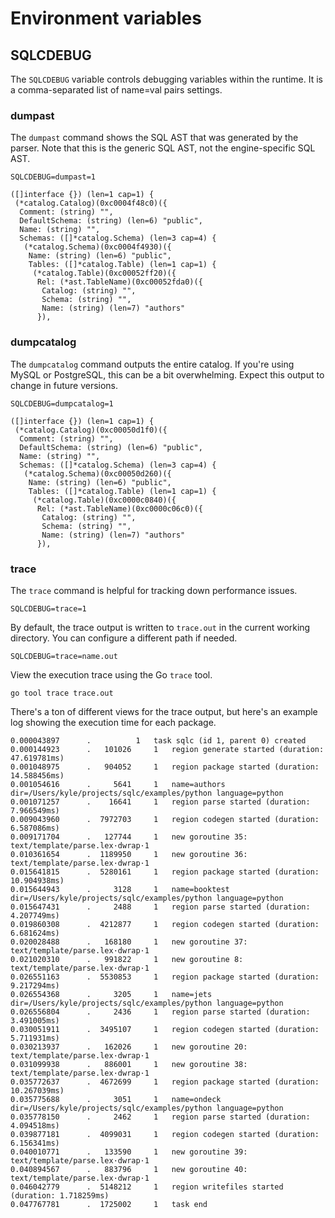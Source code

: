 # Environment variables

## SQLCDEBUG

The `SQLCDEBUG` variable controls debugging variables within the runtime. It is
a comma-separated list of name=val pairs settings.

### dumpast

The `dumpast` command shows the SQL AST that was generated by the parser. Note
that this is the generic SQL AST, not the engine-specific SQL AST.

```
SQLCDEBUG=dumpast=1
```

```
([]interface {}) (len=1 cap=1) {
 (*catalog.Catalog)(0xc0004f48c0)({
  Comment: (string) "",
  DefaultSchema: (string) (len=6) "public",
  Name: (string) "",
  Schemas: ([]*catalog.Schema) (len=3 cap=4) {
   (*catalog.Schema)(0xc0004f4930)({
    Name: (string) (len=6) "public",
    Tables: ([]*catalog.Table) (len=1 cap=1) {
     (*catalog.Table)(0xc00052ff20)({
      Rel: (*ast.TableName)(0xc00052fda0)({
       Catalog: (string) "",
       Schema: (string) "",
       Name: (string) (len=7) "authors"
      }),
```

### dumpcatalog

The `dumpcatalog` command outputs the entire catalog. If you're using MySQL or
PostgreSQL, this can be a bit overwhelming. Expect this output to change in
future versions.

```
SQLCDEBUG=dumpcatalog=1
```

```
([]interface {}) (len=1 cap=1) {
 (*catalog.Catalog)(0xc00050d1f0)({
  Comment: (string) "",
  DefaultSchema: (string) (len=6) "public",
  Name: (string) "",
  Schemas: ([]*catalog.Schema) (len=3 cap=4) {
   (*catalog.Schema)(0xc00050d260)({
    Name: (string) (len=6) "public",
    Tables: ([]*catalog.Table) (len=1 cap=1) {
     (*catalog.Table)(0xc0000c0840)({
      Rel: (*ast.TableName)(0xc0000c06c0)({
       Catalog: (string) "",
       Schema: (string) "",
       Name: (string) (len=7) "authors"
      }),
```

### trace

The `trace` command is helpful for tracking down performance issues.

`SQLCDEBUG=trace=1`

By default, the trace output is written to `trace.out` in the current working
directory. You can configure a different path if needed.

`SQLCDEBUG=trace=name.out`

View the execution trace using the Go `trace` tool.

```
go tool trace trace.out
```

There's a ton of different views for the trace output, but here's an example
log showing the execution time for each package.

```
0.000043897 	 .         	1 	task sqlc (id 1, parent 0) created
0.000144923 	 .   101026 	1 	region generate started (duration: 47.619781ms)
0.001048975 	 .   904052 	1 	region package started (duration: 14.588456ms)
0.001054616 	 .     5641 	1 	name=authors dir=/Users/kyle/projects/sqlc/examples/python language=python
0.001071257 	 .    16641 	1 	region parse started (duration: 7.966549ms)
0.009043960 	 .  7972703 	1 	region codegen started (duration: 6.587086ms)
0.009171704 	 .   127744 	1 	new goroutine 35: text/template/parse.lex·dwrap·1
0.010361654 	 .  1189950 	1 	new goroutine 36: text/template/parse.lex·dwrap·1
0.015641815 	 .  5280161 	1 	region package started (duration: 10.904938ms)
0.015644943 	 .     3128 	1 	name=booktest dir=/Users/kyle/projects/sqlc/examples/python language=python
0.015647431 	 .     2488 	1 	region parse started (duration: 4.207749ms)
0.019860308 	 .  4212877 	1 	region codegen started (duration: 6.681624ms)
0.020028488 	 .   168180 	1 	new goroutine 37: text/template/parse.lex·dwrap·1
0.021020310 	 .   991822 	1 	new goroutine 8: text/template/parse.lex·dwrap·1
0.026551163 	 .  5530853 	1 	region package started (duration: 9.217294ms)
0.026554368 	 .     3205 	1 	name=jets dir=/Users/kyle/projects/sqlc/examples/python language=python
0.026556804 	 .     2436 	1 	region parse started (duration: 3.491005ms)
0.030051911 	 .  3495107 	1 	region codegen started (duration: 5.711931ms)
0.030213937 	 .   162026 	1 	new goroutine 20: text/template/parse.lex·dwrap·1
0.031099938 	 .   886001 	1 	new goroutine 38: text/template/parse.lex·dwrap·1
0.035772637 	 .  4672699 	1 	region package started (duration: 10.267039ms)
0.035775688 	 .     3051 	1 	name=ondeck dir=/Users/kyle/projects/sqlc/examples/python language=python
0.035778150 	 .     2462 	1 	region parse started (duration: 4.094518ms)
0.039877181 	 .  4099031 	1 	region codegen started (duration: 6.156341ms)
0.040010771 	 .   133590 	1 	new goroutine 39: text/template/parse.lex·dwrap·1
0.040894567 	 .   883796 	1 	new goroutine 40: text/template/parse.lex·dwrap·1
0.046042779 	 .  5148212 	1 	region writefiles started (duration: 1.718259ms)
0.047767781 	 .  1725002 	1 	task end
```
